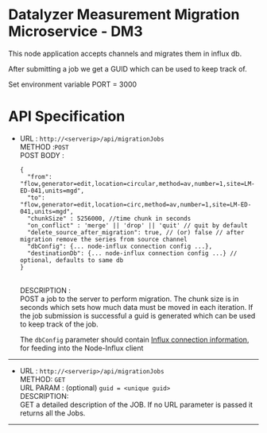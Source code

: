 # Datalyzer Measurement Migration Microservice - DM3

This node application accepts channels and migrates them in influx db.

After submitting a job we get a GUID which can be used to keep track of.

Set environment variable PORT = 3000

# API Specification
* URL : `http://<serverip>/api/migrationJobs` <br />
  METHOD :`POST` <br />
  POST BODY : <br />
  ```
  {
    "from": "flow,generator=edit,location=circular,method=av,number=1,site=LM-ED-041,units=mgd",
    "to": "flow,generator=edit,location=circ,method=av,number=1,site=LM-ED-041,units=mgd",
    "chunkSize" : 5256000, //time chunk in seconds
    "on_conflict" : 'merge' || 'drop' || 'quit' // quit by default
    "delete_source_after_migration": true, // (or) false // after migration remove the series from source channel
    "dbConfig": {... node-influx connection config ...},
    "destinationDb": {... node-influx connection config ...} // optional, defaults to same db
  }
  ```
  <br />
  DESCRIPTION : <br />
    POST a job to the server to perform migration. The chunk size is in seconds which sets how much data must be moved in each iteration. If the job submission is successful a guid is generated which can be used to keep track of the job.

    The `dbConfig` parameter should contain [Influx connection information](https://node-influx.github.io/typedef/index.html#static-typedef-ISingleHostConfig), for feeding into the Node-Influx client

<hr />

* URL : `http://<serverip>/api/migrationJobs` <br />
  METHOD: `GET` <br />
  URL PARAM : (optional) `guid = <unique guid>` <br />
  DESCRIPTION: <br />
    GET a detailed description of the JOB. If no URL parameter is passed it returns all the Jobs.

<hr />
